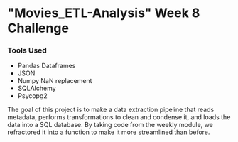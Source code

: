 # "Movies_ETL-Analysis" Week 8 Challenge
### Tools Used
* Pandas Dataframes
* JSON
* Numpy NaN replacement
* SQLAlchemy
* Psycopg2

The goal of this project is to make a data extraction pipeline that reads metadata, performs transformations to clean and condense it, and loads the data into a SQL database. By taking code from the weekly module, we refractored it into a function to make it more streamlined than before.
